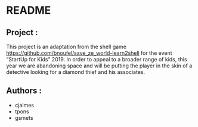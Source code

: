 # README #

## Project : ##

This project is an adaptation from the shell game https://github.com/bnoufel/save_ze_world-learn2shell for the event “StartUp for Kids” 2019. In order to appeal to a broader range of kids, this year we are abandoning space and will be putting the player in the skin of a detective looking for a diamond thief and his associates.


## Authors : ##

- cjaimes
- tpons
- gsmets
